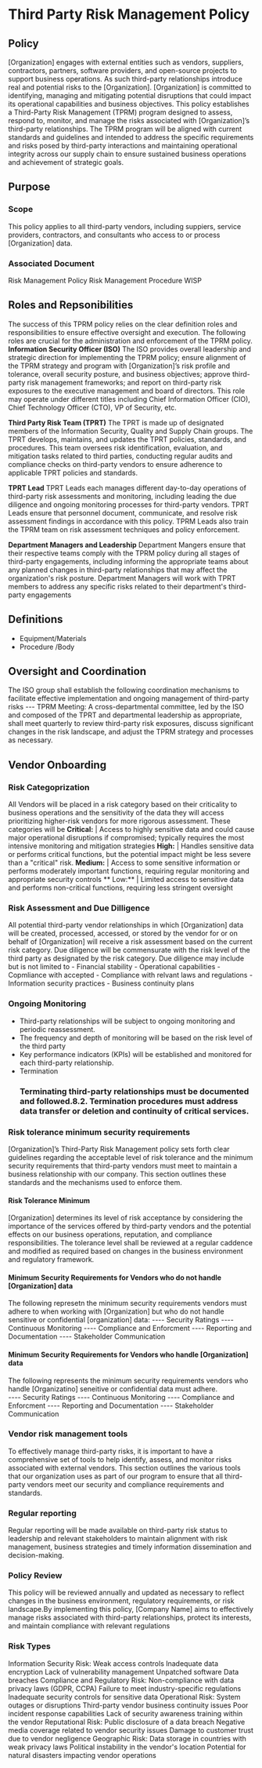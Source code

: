 # Third Party Risk Management Policy

## Policy
[Organization] engages with external entities such as vendors, suppliers, contractors, partners, software providers, and open-source projects to support business operations. As such third-party relationships introduce real and potential risks to the [Organization]. [Organization] is committed to identifying, managing and mitigating potential disruptions that could impact its operational capabilities and business objectives.
This policy establishes a Third-Party Risk Management (TPRM) program designed to assess, respond to, monitor, and manage the risks associated with [Organization]’s third-party relationships. The TPRM program will be aligned with current standards and guidelines and intended to address the specific requirements and risks posed by third-party interactions and maintaining operational integrity across our supply chain to ensure sustained business operations and achievement of strategic goals. 

## Purpose
### Scope 
   This policy applies to all third-party vendors, including suppiers, service providers, contractors, and consultants who access to or process [Organization] data.

### Associated Document
   Risk Management Policy
   Risk Management Procedure
   WISP

## Roles and Repsonibilities
The success of this TPRM policy relies on the clear definition roles and responsibilities to ensure effective oversight and execution. The following roles are crucial for the administration and enforcement of the TPRM policy.
**Information Security Officer (ISO)**
The ISO provides overall leadership and strategic direction for implementing the TPRM policy; ensure alignment of the TPRM strategy and program with [Organization]’s risk profile and tolerance, overall security posture, and business objectives; approve third-party risk management frameworks; and report on third-party risk exposures to the executive management and board of directors. This role may operate under different titles including Chief Information Officer (CIO), Chief Technology Officer (CTO), VP of Security, etc.

**Third Party Risk Team (TPRT)**
The TPRT is made up of designated members of the Information Security, Quality and Supply Chain groups. The TPRT develops, maintains, and updates the TPRT policies, standards, and procedures. This team oversees risk identification, evaluation, and mitigation tasks related to third parties, conducting regular audits and compliance checks on third-party vendors to ensure adherence to applicable TPRT policies and standards.  

**TPRT Lead**
TPRT Leads each manages different day-to-day operations of third-party risk assessments and monitoring, including leading the due diligence and ongoing monitoring processes for third-party vendors. TPRT Leads ensure that personnel document, communicate, and resolve risk assessment findings in accordance with this policy. TPRM Leads also train the TPRM team on risk assessment techniques and policy enforcement.

**Department Managers and Leadership**
Department Mangers ensure that their respective teams comply with the TPRM policy during all stages of third-party engagements, including informing the appropriate teams about any planned changes in third-party relationships that may affect the organization's risk posture. Department Managers will work with TPRT members to address any specific risks related to their department's third-party engagements

## Definitions
- Equipment/Materials
- Procedure /Body
##  Oversight and Coordination
  The ISO group shall establish the following coordination mechanisms to facilitate effective implementation and ongoing management of third-party risks
  --- TPRM Meeting: 
  A cross-departmental committee, led by the ISO and composed of the TPRT and departmental leadership as appropriate, shall meet quarterly to review third-party risk exposures, discuss significant changes in       the risk
  landscape, and adjust the TPRM strategy and processes as necessary.

## Vendor Onboarding
### Risk Categoprization
   All Vendors will be placed in a risk category based on their criticality to business operations and the sensitivity of the data they will access prioritizing higher-risk vendors for more rigorous assessment. These categories will be
      **Critical:**   |    Access to highly sensitive data and could cause major operational disruptions if compromised; typically requires the most intensive monitoring and mitigation strategies
      **High:**   |   Handles sensitive data or performs critical functions, but the potential impact might be less severe than a "critical" risk.
      **Medium:**   |   Access to some sensitive information or performs moderately important functions, requiring regular monitoring and appropriate security controls
     ** Low:**   |   Limited access to sensitive data and performs non-critical functions, requiring less stringent oversight

### Risk Assessment and Due Dilligence
   All potential third-party vendor relationships in which [Organization] data will be created, processed, accessed, or stored by the vendor for or on behalf of [Organization] will receive a risk assessment based on the current risk category. 
   Due diligence will be commensurate with the risk level of the third party as designated by the risk category.
   Due diligence may include but is not limited to
     - Financial stability
     - Operational capabilities
     - Copmliance with accepted 
     - Compliance with relvant laws and regulations
     - Information security practices
     - Business continuity plans

### Ongoing Monitoring
- Third-party relationships will be subject to ongoing monitoring and periodic reassessment.
-  The frequency and depth of monitoring will be based on the risk level of the third party
- Key performance indicators (KPIs) will be established and monitored for each third-party relationship.
- Termination
   ### Terminating third-party relationships must be documented and followed.8.2. Termination procedures must address data transfer or deletion and continuity of critical services.


### Risk tolerance minimum security requirements
  [Organization]’s Third-Party Risk Management policy sets forth clear guidelines regarding the acceptable level of risk tolerance and the minimum security requirements that third-party vendors must meet to maintain a business relationship with our company. This section outlines these standards and the mechanisms used to enforce them.
  #### Risk Tolerance Minimum
  [Organization] determines its level of risk acceptance by considering the importance of the services offered by third-party vendors and the potential effects on our business operations, reputation, and compliance responsibilities. The tolerance level shall be reviewed at a regular caddence and modified as required based on changes in the business environment and regulatory framework.
 ####  Minimum Security Requirements for Vendors who do not handle [Organization] data
   The following represetn the minimum security requirements vendors must adhere to when working with [Organization] but who do not handle sensitive or confidential [organization] data:
   ---- Security Ratings
   ---- Continuous Monitoring
   ---- Compliance and Enforcment
   ---- Reporting and Documentation
   ---- Stakeholder Communication
 #### Minimum Security Requirements for Vendors who handle [Organization] data
   The following represents the minimum security requirements vendors who handle [Organizatino] seneitive or confidential data must adhere.  
   ---- Security Ratings
   ---- Continuous Monitoring
   ---- Compliance and Enforcment
   ---- Reporting and Documentation
   ---- Stakeholder Communication

###  Vendor risk management tools
To effectively manage third-party risks, it is important to have a comprehensive set of tools to help identify, assess, and monitor risks associated with external vendors. This section outlines the various tools that our organization uses as part of our program to ensure that all third-party vendors meet our security and compliance requirements and standards.

 ### Regular reporting
Regular reporting will be made available on third-party risk status to leadership and relevant stakeholders to maintain alignment with risk management, business strategies and timely 
information dissemination and decision-making.
### Policy Review
This policy will be reviewed annually and updated as necessary to reflect changes in the business environment, regulatory requirements, or risk landscape.By implementing this policy, [Company Name] aims to effectively manage risks associated with third-party relationships, protect its interests, and maintain compliance with relevant regulations



### Risk Types
   Information Security Risk:
      Weak access controls 
      Inadequate data encryption 
      Lack of vulnerability management 
      Unpatched software 
      Data breaches 
   Compliance and Regulatory Risk:
      Non-compliance with data privacy laws (GDPR, CCPA) 
      Failure to meet industry-specific regulations 
      Inadequate security controls for sensitive data 
   Operational Risk:
      System outages or disruptions 
      Third-party vendor business continuity issues 
      Poor incident response capabilities 
      Lack of security awareness training within the vendor 
   Reputational Risk:
      Public disclosure of a data breach 
      Negative media coverage related to vendor security issues 
      Damage to customer trust due to vendor negligence 
   Geographic Risk:
      Data storage in countries with weak privacy laws 
      Political instability in the vendor's location 
      Potential for natural disasters impacting vendor operations 



